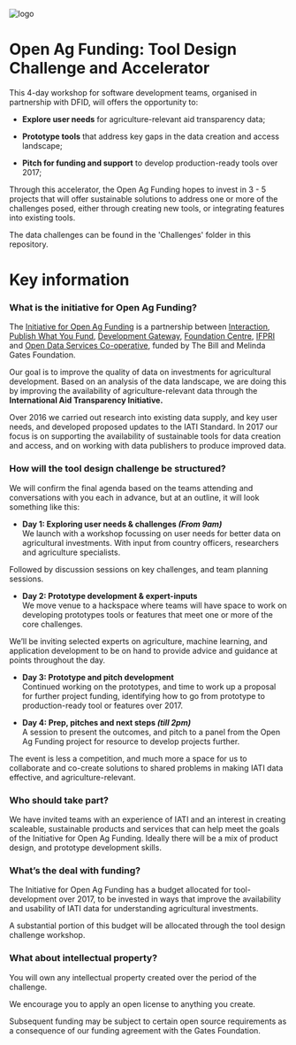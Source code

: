 ![logo](http://i.imgur.com/TAfhGeG.png)

# Open Ag Funding: Tool Design Challenge and Accelerator

This 4-day workshop for software development teams, organised in partnership with DFID, will offers the opportunity to:

* **Explore user needs** for agriculture-relevant aid transparency data;

* **Prototype tools** that address key gaps in the data creation and access landscape;

* **Pitch for funding and support** to develop production-ready tools over 2017;

Through this accelerator, the Open Ag Funding hopes to invest in 3 - 5 projects that will offer sustainable solutions to address one or more of the challenges posed, either through creating new tools, or integrating features into existing tools.

The data challenges can be found in the 'Challenges' folder in this repository.

# Key information

### What is the initiative for Open Ag Funding?

The [Initiative for Open Ag Funding](https://www.interaction.org/project/open-ag-funding/overview) is a partnership between [Interaction](https://www.interaction.org/), [Publish What You Fund](http://www.publishwhatyoufund.org/), [Development Gateway](http://www.developmentgateway.org/), [Foundation Centre](http://foundationcenter.org/), [IFPRI](https://www.ifpri.org/) and [Open Data Services Co-operative](http://www.opendataservices.coop), funded by The Bill and Melinda Gates Foundation.

Our goal is to improve the quality of data on investments for agricultural development. Based on an analysis of the data landscape, we are doing this by improving the availability of agriculture-relevant data through the **International Aid Transparency Initiative.**


Over 2016 we carried out research into existing data supply, and key user needs, and developed proposed updates to the IATI Standard. In 2017 our focus is on supporting the availability of sustainable tools for data creation and access, and on working with data publishers to produce improved data.

### How will the tool design challenge be structured?

We will confirm the final agenda based on the teams attending and conversations with you each in advance, but at an outline, it will look something like this:


* **Day 1: Exploring user needs & challenges *(From 9am)***  
 We launch with a workshop focussing on user needs for better data on agricultural investments. With input from country officers, researchers and agriculture specialists.

Followed by discussion sessions on key challenges, and team planning sessions.

* **Day 2: Prototype development & expert-inputs**  
  We move venue to a hackspace where teams will have space to work on developing prototypes tools or features that meet one or more of the core challenges.

We’ll be inviting selected experts on agriculture, machine learning, and application development to be on hand to provide advice and guidance at points throughout the day.

* **Day 3: Prototype and pitch development**  
 Continued working on the prototypes, and time to work up a proposal for further project funding, identifying how to go from prototype to production-ready tool or features over 2017.

* **Day 4: Prep, pitches and next steps *(till 2pm)***  
A session to present the outcomes, and pitch to a panel from the Open Ag Funding project for resource to develop projects further.

The event is less a competition, and much more a space for us to collaborate and co-create solutions to shared problems in making IATI data effective, and agriculture-relevant.

### Who should take part?

We have invited teams with an experience of IATI and an interest in creating scaleable, sustainable products and services that can help meet the goals of the Initiative for Open Ag Funding. Ideally there will be a mix of product design, and prototype development skills.

### What’s the deal with funding?

The Initiative for Open Ag Funding has a budget allocated for tool-development over 2017, to be invested in ways that improve the availability and usability of IATI data for understanding agricultural investments.

A substantial portion of this budget will be allocated through the tool design challenge workshop.

### What about intellectual property?

You will own any intellectual property created over the period of the challenge.

We encourage you to apply an open license to anything you create.

Subsequent funding may be subject to certain open source requirements as a consequence of our funding agreement with the Gates Foundation.
